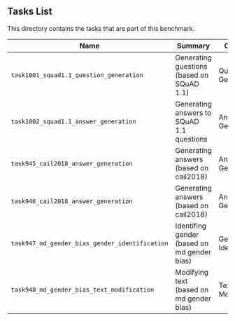 ## Tasks List 

This directory contains the tasks that are part of this benchmark. 


Name | Summary | Category
---- | ----------- | --------
`task1001_squad1.1_question_generation` | Generating guestions (based on SQuAD 1.1) | Question Generation  
`task1002_squad1.1_answer_generation` | Generating answers to SQuAD 1.1 questions | Answer Generation
`task945_cail2018_answer_generation`| Generating answers (based on cail2018) | Answer Generation
`task946_cail2018_answer_generation` | Generating answers (based on cail2018) | Answer Generation
`task947_md_gender_bias_gender_identification` | Identifing gender (based on md gender bias) | Gender Identification
`task948_md_gender_bias_text_modification` | Modifying text (based on md gender bias) | Text Modification
